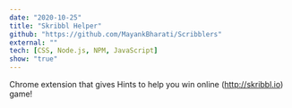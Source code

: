 ```yaml
---
date: "2020-10-25"
title: "Skribbl Helper"
github: "https://github.com/MayankBharati/Scribblers"
external: ""
tech: [CSS, Node.js, NPM, JavaScript]
show: "true"
---
```


Chrome extension that gives Hints to help you win online (<a href="http://skribbl.io" target="_blank" rel="nofollow noopener noreferrer">http://skribbl.io</a>) game!
